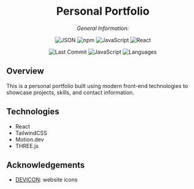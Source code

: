 <div align="center">

# **Personal Portfolio**

*General Information:*

![JSON](https://img.shields.io/badge/-JSON-black?logo=json&logoColor=white)
![npm](https://img.shields.io/badge/-npm-red?logo=npm&logoColor=white)
![JavaScript](https://img.shields.io/badge/-JavaScript-yellow?logo=javascript&logoColor=black)
![React](https://img.shields.io/badge/-React-61DAFB?logo=react&logoColor=white)

![Last Commit](https://img.shields.io/badge/last%20commit-last%20sunday-blue)
![JavaScript](https://img.shields.io/badge/javascript-93.5%25-yellow)
![Languages](https://img.shields.io/badge/languages-3-blue)

</div>

## Overview

This is a personal portfolio built using modern front-end technologies to showcase projects, skills, and contact information.<br>

## Technologies

- React
- TailwindCSS
- Motion.dev
- THREE.js

## Acknowledgements

- [DEVICON](https://devicon.dev/): website icons
